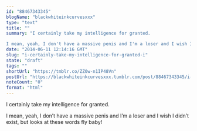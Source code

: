 ```yaml
---
id: "88467343345"
blogName: "blackwhiteinkcurvesxxx"
type: "text"
title: ""
summary: "I certainly take my intelligence for granted. 

I mean, yeah, I don't have a massive penis and I'm a loser and I wish I didn't..."
date: "2014-06-11 12:14:16 GMT"
slug: "i-certainly-take-my-intelligence-for-granted-i"
state: "draft"
tags: ""
shortUrl: "https://tmblr.co/ZZ0w-n1IP48Vn"
postUrl: "https://blackwhiteinkcurvesxxx.tumblr.com/post/88467343345/i-certainly-take-my-intelligence-for-granted-i"
noteCount: "0"
format: "html"
---
```


I certainly take my intelligence for granted. 

I mean, yeah, I don’t have a massive penis and I’m a loser and I wish I didn’t exist, but looks at these words fly baby!